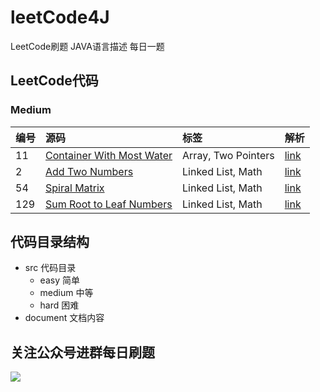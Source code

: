 # leetCode4J
LeetCode刷题 JAVA语言描述
每日一题
## LeetCode代码

### Medium

| 编号   |   源码                                | 标签                             |解析|
| :--- | :--------------------------------------- | :------------------------------- |------|
| 11    | [Container With Most Water](https://github.com/tinet-shenjg/leetCode4J/blob/master/src/main/java/com/alex/leetcode/demo/medium/MaxArea.java)|  Array, Two Pointers |[link](https://mp.weixin.qq.com/s?__biz=MzI1NjY3NDcxNw==&mid=2247483783&idx=1&sn=169d79502ff9a828d2bc48aab950b8a7&chksm=ea225f75dd55d6630a4ac4b0c91c04408e1257271d729842e39fdac81bce99903d73026bc595&token=746306072&lang=zh_CN#rd)|
| 2  | [Add Two Numbers](https://github.com/tinet-shenjg/leetCode4J/blob/master/src/main/java/com/alex/leetcode/demo/medium/AddTwoNumbers.java) | Linked List, Math |[link](https://mp.weixin.qq.com/s?__biz=MzI1NjY3NDcxNw==&mid=2247483770&idx=1&sn=1c6128a911d33df4e8b0fb40f2b8626c&chksm=ea225f88dd55d69e2f8b0d848974a31013f45dc162a1de68111b09a452fcb173cac451c94474&token=746306072&lang=zh_CN#rd)|
| 54  | [Spiral Matrix](https://github.com/tinet-shenjg/leetCode4J/blob/master/src/main/java/com/alex/leetcode/demo/medium/SpiralOrder.java) | Linked List, Math |[link](https://mp.weixin.qq.com/s?__biz=MzI1NjY3NDcxNw==&mid=2247483788&idx=1&sn=6957f1c4e53ae0f360b8fb8864339b70&chksm=ea225f7edd55d6680d590f83363ac5ebabcb2db0609e72970ed7fdba5963aea57d3b5100074c&token=231366566&lang=zh_CN#rd)|
| 129  | [Sum Root to Leaf Numbers](https://github.com/tinet-shenjg/leetCode4J/blob/master/src/main/java/com/alex/leetcode/demo/medium/SumNumbers.java) | Linked List, Math |[link](https://mp.weixin.qq.com/s?__biz=MzI1NjY3NDcxNw==&mid=2247483820&idx=1&sn=cc1625bf8d4acd751c8a3a2b388ce2a0&chksm=ea225f5edd55d64869b456f4fc031d51fd0beb415b4a39f648a55789b3052c46b593ba54ea1f&token=814682208&lang=zh_CN#rd)|

## 代码目录结构
- src 代码目录
    - easy 简单
    - medium 中等
    - hard 困难
- document 文档内容
## 关注公众号进群每日刷题
![](https://tva1.sinaimg.cn/large/00831rSTly1gdojqco0o3j30go0go18s.jpg)
